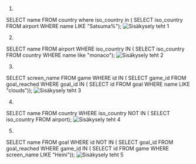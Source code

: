 1.
SELECT name
FROM country
where iso_country in (
SELECT iso_country
FROM airport
WHERE name LIKE "Satsuma%");
![Sisäkysely teht 1](https://github.com/user-attachments/assets/74c7dbf0-cb1d-4a40-a6a3-96cd5329915d)

2.
SELECT name
FROM airport
WHERE iso_country IN (
SELECT iso_country
FROM country
WHERE name like "monaco");
![Sisäkysely teht 2](https://github.com/user-attachments/assets/ed64ddb7-a710-40a8-8796-90387c91c2a8)

3.
SELECT screen_name
FROM game
WHERE id IN (
SELECT game_id
FROM goal_reached
WHERE goal_id IN (
SELECT id
FROM goal
WHERE name LIKE "clouds"));
![Sisäkysely teht 3](https://github.com/user-attachments/assets/fe3434ee-f771-4349-9637-94ff456b86af)

4.
SELECT name
FROM country
WHERE iso_country NOT IN (
SELECT iso_country
FROM airport);
![Sisäkysely teht 4](https://github.com/user-attachments/assets/731ab3f9-5d97-4b7f-92b9-5cc54ef62268)

5.
SELECT name
FROM goal
WHERE id NOT IN (
SELECT goal_id
FROM goal_reached
WHERE game_id IN (
SELECT id
FROM game
WHERE screen_name LIKE "Heini"));
![Sisäkysely teht 5](https://github.com/user-attachments/assets/3f13a5c8-8a66-4755-8064-c3b4d010f604)
